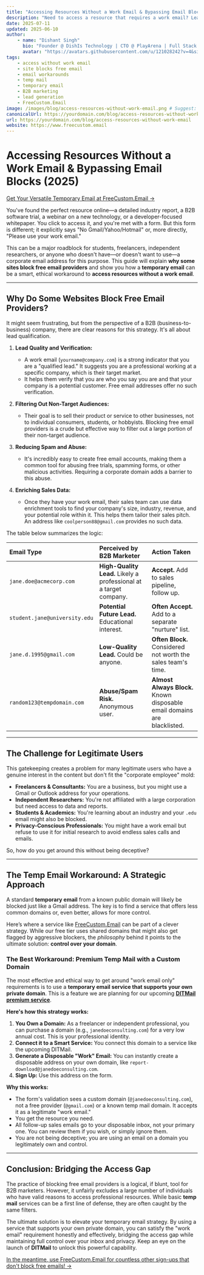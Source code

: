 ```yaml
---
title: "Accessing Resources Without a Work Email & Bypassing Email Blocks (2025)"
description: "Need to access a resource that requires a work email? Learn why some sites block free email providers like Gmail and how a temporary email from FreeCustom.Email can be your workaround without violating terms."
date: 2025-07-11
updated: 2025-06-10
author:
    - name: "Dishant Singh"
      bio: "Founder @ DishIs Technology | CTO @ PlayArena | Full Stack & Python Developer | ML/ DL Developer | Problem Solver | Math & Science Teacher"
      avatar: "https://avatars.githubusercontent.com/u/121028242?v=4&size=64"
tags:
    - access without work email
    - site blocks free email
    - email workarounds
    - temp mail
    - temporary email
    - B2B marketing
    - lead generation
    - FreeCustom.Email
image: /images/blog/access-resources-without-work-email.png # Suggest: A key opening a lock on a document, with a shield.
canonicalUrl: https://yourdomain.com/blog/access-resources-without-work-email
url: https://yourdomain.com/blog/access-resources-without-work-email
website: https://www.freecustom.email
---
```


# Accessing Resources Without a Work Email & Bypassing Email Blocks (2025)

[Get Your Versatile Temporary Email at FreeCustom.Email →](https://www.freecustom.email)

You've found the perfect resource online—a detailed industry report, a B2B software trial, a webinar on a new technology, or a developer-focused whitepaper. You click to access it, and you're met with a form. But this form is different; it explicitly says "No Gmail/Yahoo/Hotmail" or, more directly, "Please use your work email."

This can be a major roadblock for students, freelancers, independent researchers, or anyone who doesn't have—or doesn't want to use—a corporate email address for this purpose. This guide will explain **why some sites block free email providers** and show you how a **temporary email** can be a smart, ethical workaround to **access resources without a work email**.

---

## Why Do Some Websites Block Free Email Providers?

It might seem frustrating, but from the perspective of a B2B (business-to-business) company, there are clear reasons for this strategy. It's all about lead qualification.

1.  **Lead Quality and Verification:**
    *   A work email (`yourname@company.com`) is a strong indicator that you are a "qualified lead." It suggests you are a professional working at a specific company, which is their target market.
    *   It helps them verify that you are who you say you are and that your company is a potential customer. Free email addresses offer no such verification.

2.  **Filtering Out Non-Target Audiences:**
    *   Their goal is to sell their product or service to other businesses, not to individual consumers, students, or hobbyists. Blocking free email providers is a crude but effective way to filter out a large portion of their non-target audience.

3.  **Reducing Spam and Abuse:**
    *   It's incredibly easy to create free email accounts, making them a common tool for abusing free trials, spamming forms, or other malicious activities. Requiring a corporate domain adds a barrier to this abuse.

4.  **Enriching Sales Data:**
    *   Once they have your work email, their sales team can use data enrichment tools to find your company's size, industry, revenue, and your potential role within it. This helps them tailor their sales pitch. An address like `coolperson88@gmail.com` provides no such data.

The table below summarizes the logic:

| Email Type | Perceived by B2B Marketer | Action Taken |
| :--- | :--- | :--- |
| `jane.doe@acmecorp.com` | **High-Quality Lead.** Likely a professional at a target company. | **Accept.** Add to sales pipeline, follow up. |
| `student.jane@university.edu` | **Potential Future Lead.** Educational interest. | **Often Accept.** Add to a separate "nurture" list. |
| `jane.d.1995@gmail.com` | **Low-Quality Lead.** Could be anyone. | **Often Block.** Considered not worth the sales team's time. |
| `random123@tempdomain.com` | **Abuse/Spam Risk.** Anonymous user. | **Almost Always Block.** Known disposable email domains are blacklisted. |

---

## The Challenge for Legitimate Users

This gatekeeping creates a problem for many legitimate users who have a genuine interest in the content but don't fit the "corporate employee" mold:

*   **Freelancers & Consultants:** You are a business, but you might use a Gmail or Outlook address for your operations.
*   **Independent Researchers:** You're not affiliated with a large corporation but need access to data and reports.
*   **Students & Academics:** You're learning about an industry and your `.edu` email might also be blocked.
*   **Privacy-Conscious Professionals:** You might have a work email but refuse to use it for initial research to avoid endless sales calls and emails.

So, how do you get around this without being deceptive?

---

## The Temp Email Workaround: A Strategic Approach

A standard **temporary email** from a known public domain will likely be blocked just like a Gmail address. The key is to find a service that offers less common domains or, even better, allows for more control.

Here’s where a service like [FreeCustom.Email](https://www.freecustom.email) can be part of a clever strategy. While our free tier uses shared domains that might also get flagged by aggressive blockers, the *philosophy* behind it points to the ultimate solution: **control over your domain**.

### The Best Workaround: Premium Temp Mail with a Custom Domain
The most effective and ethical way to get around "work email only" requirements is to use a **temporary email service that supports your own private domain**. This is a feature we are planning for our upcoming **[DITMail premium service](/blog/introducing-ditmail)**.

**Here's how this strategy works:**

1.  **You Own a Domain:** As a freelancer or independent professional, you can purchase a domain (e.g., `janedoeconsulting.com`) for a very low annual cost. This is your professional identity.
2.  **Connect it to a Smart Service:** You connect this domain to a service like the upcoming DITMail.
3.  **Generate a Disposable "Work" Email:** You can instantly create a disposable address on your own domain, like `report-download@janedoeconsulting.com`.
4.  **Sign Up:** Use this address on the form.

**Why this works:**
*   The form's validation sees a custom domain (`@janedoeconsulting.com`), not a free provider (`@gmail.com`) or a known temp mail domain. It accepts it as a legitimate "work email."
*   You get the resource you need.
*   All follow-up sales emails go to your disposable inbox, not your primary one. You can review them if you wish, or simply ignore them.
*   You are not being deceptive; you are using an email on a domain you legitimately own and control.

---

## Conclusion: Bridging the Access Gap

The practice of blocking free email providers is a logical, if blunt, tool for B2B marketers. However, it unfairly excludes a large number of individuals who have valid reasons to access professional resources. While basic **temp mail** services can be a first line of defense, they are often caught by the same filters.

The ultimate solution is to elevate your temporary email strategy. By using a service that supports your own private domain, you can satisfy the "work email" requirement honestly and effectively, bridging the access gap while maintaining full control over your inbox and privacy. Keep an eye on the launch of **DITMail** to unlock this powerful capability.

[In the meantime, use FreeCustom.Email for countless other sign-ups that don't block free emails! →](https://www.freecustom.email)